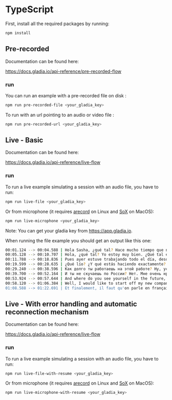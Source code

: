 # TypeScript

First, install all the required packages by running:

```bash
npm install
```

## Pre-recorded

Documentation can be found here:

https://docs.gladia.io/api-reference/pre-recorded-flow

### run

You can run an example with a pre-recorded file on disk :

```bash
npm run pre-recorded-file <your_gladia_key>
```

To run with an url pointing to an audio or video file :

```bash
npm run pre-recorded-url <your_gladia_key>
```

## Live - Basic

Documentation can be found here:

https://docs.gladia.io/api-reference/live-flow

### run

To run a live example simulating a session with an audio file, you have to run:

```bash
npm run live-file <your_gladia_key>
```

Or from microphone (it requires [arecord](https://www.thegeekdiary.com/arecord-command-not-found/) on Linux and [SoX](https://formulae.brew.sh/formula/sox) on MacOS):

```bash
npm run live-microphone <your_gladia_key>
```

Note: You can get your gladia key from https://app.gladia.io.

When running the file example you should get an output like this one:

```bash
00:01.124 --> 00:04.588 | Hola Sasha, ¿qué tal? Hace mucho tiempo que no nos vemos. ¿Cómo vas?
00:05.128 --> 00:10.707 | Hola, ¿qué tal? Yo estoy muy bien. ¿Qué tal estás tú? Yo muy bien. ¿Qué has hecho ayer?
00:11.788 --> 00:18.836 | Pues ayer estuve trabajando todo el día, desde que tengo el trabajo nuevo no paro, tengo muchas cosas que hacer y a veces pienso que no me da tiempo.
00:19.599 --> 00:28.635 | ¿Qué lío? ¿Y qué estás haciendo exactamente? Trabajo... de periodista en una compañía española para el diario AS.
00:29.240 --> 00:38.596 | Как долго ты работаешь на этой работе? Ну, устроилась недавно, но работа очень нравится, я чувствую прекрасно, делаю то, что мне нравится.
00:39.700 --> 00:52.164 | И ты не скучаешь по России? Нет. Мне очень нравится. Здесь жить, и мне очень нравится климат, люди, всё прекрасно, место прекрасное.
00:53.924 --> 00:57.644 | And where do you see yourself in the future, like five years from now?
00:58.120 --> 01:06.384 | Well, I would like to start off my new company and start building a new startup that I have in mind, but that's still some ideas that I have.
01:08.588 --> 01:22.691 | Et finalement, il faut qu'on parle en français. Donc je sais que tu ne parles pas français mais tu peux quand même dire un mot pour finir la conversation. Oui merci, oui.
```

## Live - With error handling and automatic reconnection mechanism

Documentation can be found here:

https://docs.gladia.io/api-reference/live-flow

### run

To run a live example simulating a session with an audio file, you have to run:

```bash
npm run live-file-with-resume <your_gladia_key>
```

Or from microphone (it requires [arecord](https://www.thegeekdiary.com/arecord-command-not-found/) on Linux and [SoX](https://formulae.brew.sh/formula/sox) on MacOS):

```bash
npm run live-microphone-with-resume <your_gladia_key>
```
